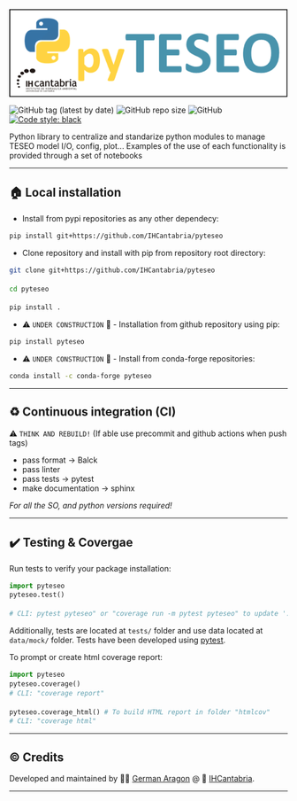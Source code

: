 
<p align="center">
<img align="center" width="600" src="docs/_static/pyTESEO_logo.png">
</p>


![GitHub tag (latest by date)](https://img.shields.io/github/v/tag/IHCantabria/pyteseo?label=latest%20tag&style=plastic)
![GitHub repo size](https://img.shields.io/github/repo-size/IHCantabria/pyteseo?style=plastic)
![GitHub](https://img.shields.io/github/license/IHCantabria/pyteseo?style=plastic)
[![Code style: black](https://img.shields.io/badge/code%20style-black-000000.svg)](https://github.com/psf/black)

Python library to centralize and standarize python modules to manage TESEO model I/O, config, plot...
Examples of the use of each functionality is provided through a set of notebooks


---

## :house: Local installation

* Install from pypi repositories as any other dependecy:
```bash
pip install git+https://github.com/IHCantabria/pyteseo
```
* Clone repository and install with pip from repository root directory:
```bash
git clone git+https://github.com/IHCantabria/pyteseo

cd pyteseo

pip install .
```


* :warning: `UNDER CONSTRUCTION` :construction: - Installation from github repository using pip:
```bash
pip install pyteseo
```
* :warning: `UNDER CONSTRUCTION` :construction: - Install from conda-forge repositories:
```bash
conda install -c conda-forge pyteseo 
```

---

## :recycle: Continuous integration (CI)

:warning: `THINK AND REBUILD!` (If able use precommit and github actions when push tags)
* pass format -> Balck
* pass linter
* pass tests -> pytest
* make documentation -> sphinx

*For all the SO, and python versions required!*

---

## :heavy_check_mark: Testing & Covergae
Run tests to verify your package installation:

```python
import pyteseo
pyteseo.test()

# CLI: pytest pyteseo" or "coverage run -m pytest pyteseo" to update '.coverage'
```

Additionally, tests are located at `tests/` folder and use data located at `data/mock/` folder.
Tests have been developed using [pytest](https://docs.pytest.org/).

To prompt or create html coverage report:
```python
import pyteseo
pyteseo.coverage()
# CLI: "coverage report"

pyteseo.coverage_html() # To build HTML report in folder "htmlcov"
# CLI: "coverage html"
```
---

## :copyright: Credits
Developed and maintained by :man_technologist: [German Aragon](https://github.com/aragong) @ :office: [IHCantabria](https://github.com/IHCantabria).

---